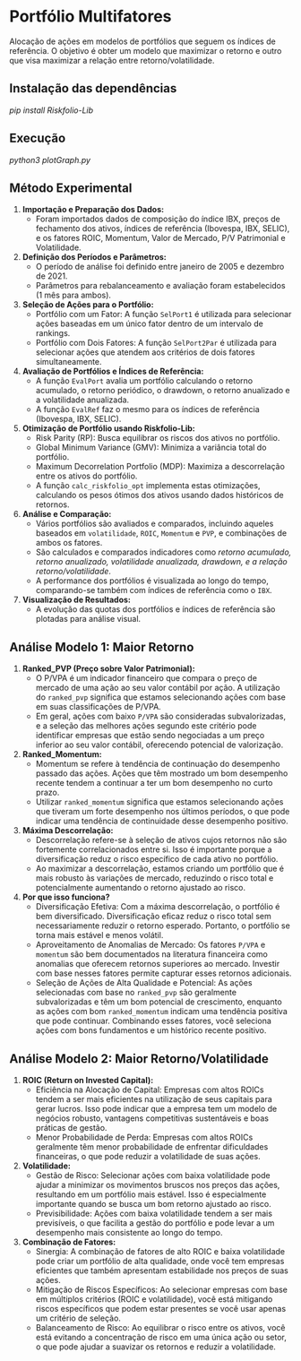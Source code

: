 # Portfólio Multifatores
Alocação de ações em modelos de portfólios que seguem os índices de referência. O objetivo é obter um modelo que maximizar o retorno e outro que visa maximizar a relação entre retorno/volatilidade.

## Instalação das dependências

<i>pip install Riskfolio-Lib</i>

## Execução

<i>python3 plotGraph.py</i>

## Método Experimental

<ol>
  <li><strong>Importação e Preparação dos Dados:</strong>
      <ul>
          <li>Foram importados dados de composição do índice IBX, preços de fechamento dos ativos, índices de referência (Ibovespa, IBX, SELIC), e os fatores ROIC, Momentum, Valor de Mercado, P/V Patrimonial e Volatilidade.</li>
      </ul>
  </li>
  <li><strong>Definição dos Períodos e Parâmetros:</strong>
      <ul>
          <li>O período de análise foi definido entre janeiro de 2005 e dezembro de 2021.</li>
          <li>Parâmetros para rebalanceamento e avaliação foram estabelecidos (1 mês para ambos).</li>
      </ul>
  </li>
  <li><strong>Seleção de Ações para o Portfólio:</strong>
      <ul>
          <li>Portfólio com um Fator: A função <code>SelPort1</code> é utilizada para selecionar ações baseadas em um único fator dentro de um intervalo de rankings.</li>
          <li>Portfólio com Dois Fatores: A função <code>SelPort2Par</code> é utilizada para selecionar ações que atendem aos critérios de dois fatores simultaneamente.</li>
      </ul>
  </li>
  <li><strong>Avaliação de Portfólios e Índices de Referência:</strong>
      <ul>
          <li>A função <code>EvalPort</code> avalia um portfólio calculando o retorno acumulado, o retorno periódico, o drawdown, o retorno anualizado e a volatilidade anualizada.</li>
          <li>A função <code>EvalRef</code> faz o mesmo para os índices de referência (Ibovespa, IBX, SELIC).</li>
      </ul>
  </li>
  <li><strong>Otimização de Portfólio usando Riskfolio-Lib:</strong>
      <ul>
          <li>Risk Parity (RP): Busca equilibrar os riscos dos ativos no portfólio.</li>
          <li>Global Minimum Variance (GMV): Minimiza a variância total do portfólio.</li>
          <li>Maximum Decorrelation Portfolio (MDP): Maximiza a descorrelação entre os ativos do portfólio.</li>
          <li>A função <code>calc_riskfolio_opt</code> implementa estas otimizações, calculando os pesos ótimos dos ativos usando dados históricos de retornos.</li>
      </ul>
  </li>
  <li><strong>Análise e Comparação:</strong>
      <ul>
          <li>Vários portfólios são avaliados e comparados, incluindo aqueles baseados em <code>volatilidade</code>, <code>ROIC</code>, <code>Momentum</code> e <code>PVP</code>, e combinações de ambos os fatores.</li>
          <li>São calculados e comparados indicadores como <i>retorno acumulado, retorno anualizado, volatilidade anualizada, drawdown, e a relação retorno/volatilidade</i>.</li>
          <li>A performance dos portfólios é visualizada ao longo do tempo, comparando-se também com índices de referência como o <code>IBX</code>.</li>
      </ul>
  </li>
  <li><strong>Visualização de Resultados:</strong>
      <ul>
          <li>A evolução das quotas dos portfólios e índices de referência são plotadas para análise visual.</li>
      </ul>
  </li>
</ol>

## Análise Modelo 1: Maior Retorno

<ol>
    <li><strong>Ranked_PVP (Preço sobre Valor Patrimonial):</strong>
        <ul>
            <li>O P/VPA é um indicador financeiro que compara o preço de mercado de uma ação ao seu valor contábil por ação. A utilização do <code>ranked_pvp</code> significa que estamos selecionando ações com base em suas classificações de P/VPA.</li>
            <li>Em geral, ações com baixo <code>P/VPA</code> são consideradas subvalorizadas, e a seleção das melhores ações segundo este critério pode identificar empresas que estão sendo negociadas a um preço inferior ao seu valor contábil, oferecendo potencial de valorização.</li>
        </ul>
    </li>
    <li><strong>Ranked_Momentum:</strong>
        <ul>
            <li>Momentum se refere à tendência de continuação do desempenho passado das ações. Ações que têm mostrado um bom desempenho recente tendem a continuar a ter um bom desempenho no curto prazo.</li>
            <li>Utilizar <code>ranked_momentum</code> significa que estamos selecionando ações que tiveram um forte desempenho nos últimos períodos, o que pode indicar uma tendência de continuidade desse desempenho positivo.</li>
        </ul>
    </li>
    <li><strong>Máxima Descorrelação:</strong>
        <ul>
            <li>Descorrelação refere-se à seleção de ativos cujos retornos não são fortemente correlacionados entre si. Isso é importante porque a diversificação reduz o risco específico de cada ativo no portfólio.</li>
            <li>Ao maximizar a descorrelação, estamos criando um portfólio que é mais robusto às variações de mercado, reduzindo o risco total e potencialmente aumentando o retorno ajustado ao risco.</li>
        </ul>
    </li>
    <li><strong>Por que isso funciona?</strong>
        <ul>
            <li>Diversificação Efetiva: Com a máxima descorrelação, o portfólio é bem diversificado. Diversificação eficaz reduz o risco total sem necessariamente reduzir o retorno esperado. Portanto, o portfólio se torna mais estável e menos volátil.</li>
            <li>Aproveitamento de Anomalias de Mercado: Os fatores <code>P/VPA</code> e <code>momentum</code> são bem documentados na literatura financeira como anomalias que oferecem retornos superiores ao mercado. Investir com base nesses fatores permite capturar esses retornos adicionais.</li>
            <li>Seleção de Ações de Alta Qualidade e Potencial: As ações selecionadas com base no <code>ranked_pvp</code> são geralmente subvalorizadas e têm um bom potencial de crescimento, enquanto as ações com bom <code>ranked_momentum</code> indicam uma tendência positiva que pode continuar. Combinando esses fatores, você seleciona ações com bons fundamentos e um histórico recente positivo.</li>
        </ul>
    </li>
</ol>

## Análise Modelo 2: Maior Retorno/Volatilidade

<ol>
    <li><strong>ROIC (Return on Invested Capital):</strong>
        <ul>
            <li>Eficiência na Alocação de Capital: Empresas com altos ROICs tendem a ser mais eficientes na utilização de seus capitais para gerar lucros. Isso pode indicar que a empresa tem um modelo de negócios robusto, vantagens competitivas sustentáveis e boas práticas de gestão.</li>
            <li>Menor Probabilidade de Perda: Empresas com altos ROICs geralmente têm menor probabilidade de enfrentar dificuldades financeiras, o que pode reduzir a volatilidade de suas ações.</li>
        </ul>
    </li>
    <li><strong>Volatilidade:</strong>
        <ul>
            <li>Gestão de Risco: Selecionar ações com baixa volatilidade pode ajudar a minimizar os movimentos bruscos nos preços das ações, resultando em um portfólio mais estável. Isso é especialmente importante quando se busca um bom retorno ajustado ao risco.</li>
            <li>Previsibilidade: Ações com baixa volatilidade tendem a ser mais previsíveis, o que facilita a gestão do portfólio e pode levar a um desempenho mais consistente ao longo do tempo.</li>
        </ul>
    </li>
    <li><strong>Combinação de Fatores:</strong>
        <ul>
            <li>Sinergia: A combinação de fatores de alto ROIC e baixa volatilidade pode criar um portfólio de alta qualidade, onde você tem empresas eficientes que também apresentam estabilidade nos preços de suas ações.</li>
            <li>Mitigação de Riscos Específicos: Ao selecionar empresas com base em múltiplos critérios (ROIC e volatilidade), você está mitigando riscos específicos que podem estar presentes se você usar apenas um critério de seleção.</li>
            <li>Balanceamento de Risco: Ao equilibrar o risco entre os ativos, você está evitando a concentração de risco em uma única ação ou setor, o que pode ajudar a suavizar os retornos e reduzir a volatilidade.</li>
        </ul>
    </li>
</ol>
